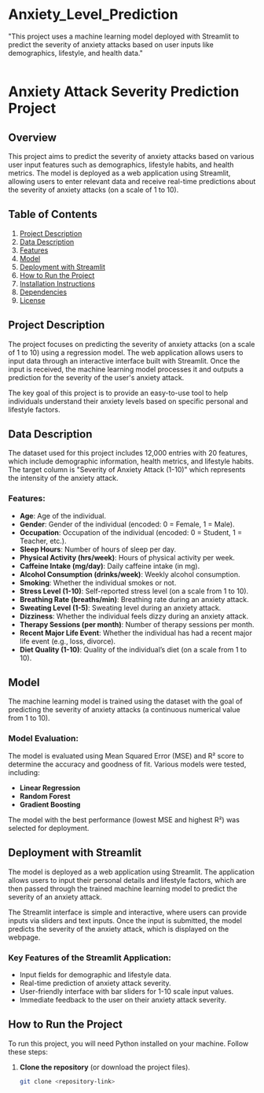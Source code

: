 # Anxiety_Level_Prediction
"This project uses a machine learning model deployed with Streamlit to predict the severity of anxiety attacks based on user inputs like demographics, lifestyle, and health data."

<img src="">

# Anxiety Attack Severity Prediction Project

## Overview

This project aims to predict the severity of anxiety attacks based on various user input features such as demographics, lifestyle habits, and health metrics. The model is deployed as a web application using Streamlit, allowing users to enter relevant data and receive real-time predictions about the severity of anxiety attacks (on a scale of 1 to 10).

## Table of Contents
1. [Project Description](#project-description)
2. [Data Description](#data-description)
3. [Features](#features)
4. [Model](#model)
5. [Deployment with Streamlit](#deployment-with-streamlit)
6. [How to Run the Project](#how-to-run-the-project)
7. [Installation Instructions](#installation-instructions)
8. [Dependencies](#dependencies)
9. [License](#license)

## Project Description

The project focuses on predicting the severity of anxiety attacks (on a scale of 1 to 10) using a regression model. The web application allows users to input data through an interactive interface built with Streamlit. Once the input is received, the machine learning model processes it and outputs a prediction for the severity of the user's anxiety attack.

The key goal of this project is to provide an easy-to-use tool to help individuals understand their anxiety levels based on specific personal and lifestyle factors.

## Data Description

The dataset used for this project includes 12,000 entries with 20 features, which include demographic information, health metrics, and lifestyle habits. The target column is "Severity of Anxiety Attack (1-10)" which represents the intensity of the anxiety attack. 

### Features:
- **Age**: Age of the individual.
- **Gender**: Gender of the individual (encoded: 0 = Female, 1 = Male).
- **Occupation**: Occupation of the individual (encoded: 0 = Student, 1 = Teacher, etc.).
- **Sleep Hours**: Number of hours of sleep per day.
- **Physical Activity (hrs/week)**: Hours of physical activity per week.
- **Caffeine Intake (mg/day)**: Daily caffeine intake (in mg).
- **Alcohol Consumption (drinks/week)**: Weekly alcohol consumption.
- **Smoking**: Whether the individual smokes or not.
- **Stress Level (1-10)**: Self-reported stress level (on a scale from 1 to 10).
- **Breathing Rate (breaths/min)**: Breathing rate during an anxiety attack.
- **Sweating Level (1-5)**: Sweating level during an anxiety attack.
- **Dizziness**: Whether the individual feels dizzy during an anxiety attack.
- **Therapy Sessions (per month)**: Number of therapy sessions per month.
- **Recent Major Life Event**: Whether the individual has had a recent major life event (e.g., loss, divorce).
- **Diet Quality (1-10)**: Quality of the individual’s diet (on a scale from 1 to 10).

## Model

The machine learning model is trained using the dataset with the goal of predicting the severity of anxiety attacks (a continuous numerical value from 1 to 10). 

### Model Evaluation:
The model is evaluated using Mean Squared Error (MSE) and R² score to determine the accuracy and goodness of fit. Various models were tested, including:
- **Linear Regression**
- **Random Forest**
- **Gradient Boosting**

The model with the best performance (lowest MSE and highest R²) was selected for deployment.

## Deployment with Streamlit

The model is deployed as a web application using Streamlit. The application allows users to input their personal details and lifestyle factors, which are then passed through the trained machine learning model to predict the severity of an anxiety attack.

The Streamlit interface is simple and interactive, where users can provide inputs via sliders and text inputs. Once the input is submitted, the model predicts the severity of the anxiety attack, which is displayed on the webpage.

### Key Features of the Streamlit Application:
- Input fields for demographic and lifestyle data.
- Real-time prediction of anxiety attack severity.
- User-friendly interface with bar sliders for 1-10 scale input values.
- Immediate feedback to the user on their anxiety attack severity.

## How to Run the Project

To run this project, you will need Python installed on your machine. Follow these steps:

1. **Clone the repository** (or download the project files).
   
   ```bash
   git clone <repository-link>
